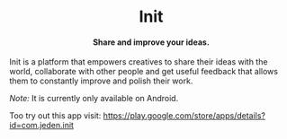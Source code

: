 <h1 align="center">
  <br>
    Init
  <br>
</h1>
<h4 align="center">Share and improve your ideas.</h4>
Init is a platform that empowers creatives to share their ideas with the world, collaborate with other people and get useful feedback that allows them to constantly improve and polish their work.


<i>Note:</i> It is currently only available on Android.

Too try out this app visit:
https://play.google.com/store/apps/details?id=com.jeden.init
